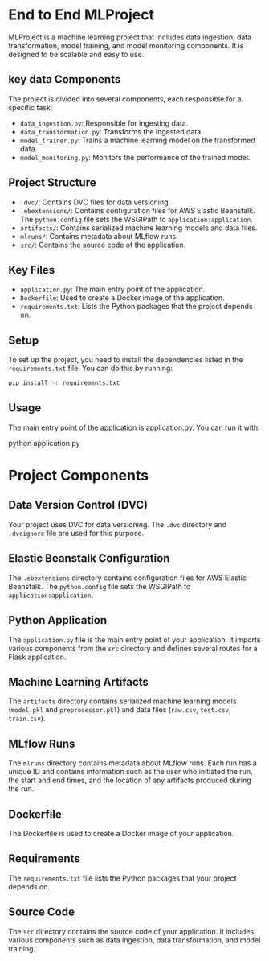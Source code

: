 # End to End MLProject

MLProject is a machine learning project that includes data ingestion, data transformation, model training, and model monitoring components. It is designed to be scalable and easy to use.

## key data Components

The project is divided into several components, each responsible for a specific task:

- `data_ingestion.py`: Responsible for ingesting data.
- `data_transformation.py`: Transforms the ingested data.
- `model_trainer.py`: Trains a machine learning model on the transformed data.
- `model_monitoring.py`: Monitors the performance of the trained model.

## Project Structure

- `.dvc/`: Contains DVC files for data versioning.
- `.ebextensions/`: Contains configuration files for AWS Elastic Beanstalk. The `python.config` file sets the WSGIPath to `application:application`.
- `artifacts/`: Contains serialized machine learning models and data files.
- `mlruns/`: Contains metadata about MLflow runs.
- `src/`: Contains the source code of the application.

## Key Files

- `application.py`: The main entry point of the application.
- `Dockerfile`: Used to create a Docker image of the application.
- `requirements.txt`: Lists the Python packages that the project depends on.

## Setup

To set up the project, you need to install the dependencies listed in the `requirements.txt` file. You can do this by running:

```bash
pip install -r requirements.txt


```

## Usage

The main entry point of the application is application.py. You can run it with:

python application.py

# Project Components

## Data Version Control (DVC)

Your project uses DVC for data versioning. The `.dvc` directory and `.dvcignore` file are used for this purpose.

## Elastic Beanstalk Configuration

The `.ebextensions` directory contains configuration files for AWS Elastic Beanstalk. The `python.config` file sets the WSGIPath to `application:application`.

## Python Application

The `application.py` file is the main entry point of your application. It imports various components from the `src` directory and defines several routes for a Flask application.

## Machine Learning Artifacts

The `artifacts` directory contains serialized machine learning models (`model.pkl` and `preprocessor.pkl`) and data files (`raw.csv`, `test.csv`, `train.csv`).

## MLflow Runs

The `mlruns` directory contains metadata about MLflow runs. Each run has a unique ID and contains information such as the user who initiated the run, the start and end times, and the location of any artifacts produced during the run.

## Dockerfile

The Dockerfile is used to create a Docker image of your application.

## Requirements

The `requirements.txt` file lists the Python packages that your project depends on.

## Source Code

The `src` directory contains the source code of your application. It includes various components such as data ingestion, data transformation, and model training.
